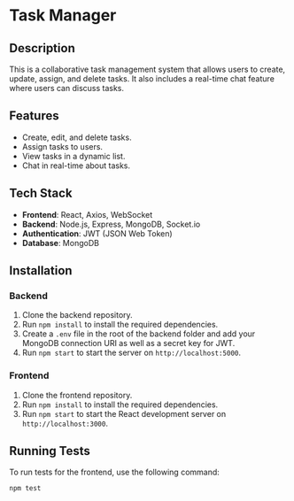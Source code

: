 # Task Manager

## Description
This is a collaborative task management system that allows users to create, update, assign, and delete tasks. It also includes a real-time chat feature where users can discuss tasks.

## Features
- Create, edit, and delete tasks.
- Assign tasks to users.
- View tasks in a dynamic list.
- Chat in real-time about tasks.

## Tech Stack
- **Frontend**: React, Axios, WebSocket
- **Backend**: Node.js, Express, MongoDB, Socket.io
- **Authentication**: JWT (JSON Web Token)
- **Database**: MongoDB

## Installation

### Backend
1. Clone the backend repository.
2. Run `npm install` to install the required dependencies.
3. Create a `.env` file in the root of the backend folder and add your MongoDB connection URI as well as a secret key for JWT.
4. Run `npm start` to start the server on `http://localhost:5000`.

### Frontend
1. Clone the frontend repository.
2. Run `npm install` to install the required dependencies.
3. Run `npm start` to start the React development server on `http://localhost:3000`.

## Running Tests
To run tests for the frontend, use the following command:

```bash
npm test

